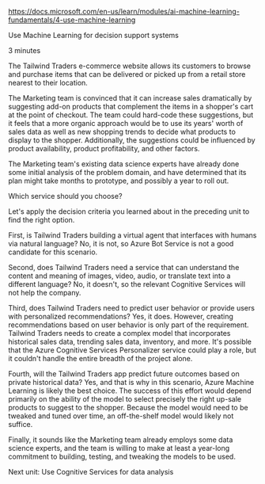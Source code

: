 https://docs.microsoft.com/en-us/learn/modules/ai-machine-learning-fundamentals/4-use-machine-learning

Use Machine Learning for decision support systems

3 minutes

The Tailwind Traders e-commerce website allows its customers to browse and purchase items that can be delivered or picked up from a retail store nearest to their location.

The Marketing team is convinced that it can increase sales dramatically by suggesting add-on products that complement the items in a shopper's cart at the point of checkout. The team could hard-code these suggestions, but it feels that a more organic approach would be to use its years' worth of sales data as well as new shopping trends to decide what products to display to the shopper. Additionally, the suggestions could be influenced by product availability, product profitability, and other factors.

The Marketing team's existing data science experts have already done some initial analysis of the problem domain, and have determined that its plan might take months to prototype, and possibly a year to roll out.



Which service should you choose?

Let's apply the decision criteria you learned about in the preceding unit to find the right option.

First, is Tailwind Traders building a virtual agent that interfaces with humans via natural language? No, it is not, so Azure Bot 
Service is not a good candidate for this scenario.

Second, does Tailwind Traders need a service that can understand the content and meaning of images, video, audio, or translate text into a different language? No, it doesn't, so the relevant Cognitive Services will not help the company.

Third, does Tailwind Traders need to predict user behavior or provide users with personalized recommendations? Yes, it does. However, creating recommendations based on user behavior is only part of the requirement. Tailwind Traders needs to create a complex model that incorporates historical sales data, trending sales data, inventory, and more. It's possible that the Azure Cognitive Services Personalizer service could play a role, but it couldn't handle the entire breadth of the project alone.

Fourth, will the Tailwind Traders app predict future outcomes based on private historical data? Yes, and that is why in this scenario, Azure Machine Learning is likely the best choice.
The success of this effort would depend primarily on the ability of the model to select precisely the right up-sale products to suggest to the shopper. Because the model would need to be tweaked and tuned over time, an off-the-shelf model would likely not suffice.

Finally, it sounds like the Marketing team already employs some data science experts, and the team is willing to make at least a year-long commitment to building, testing, and tweaking the models to be used.


Next unit: Use Cognitive Services for data analysis
